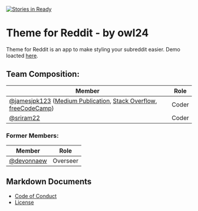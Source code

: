 [![Stories in Ready](https://badge.waffle.io/chingu-coders/owl-24.png?label=ready&title=Ready)](https://waffle.io/chingu-coders/owl-24?utm_source=badge)
# Theme for Reddit - by owl24
Theme for Reddit is an app to make styling your subreddit easier. Demo loacted [here](https://chingu-coders.github.io/owl-24/).

## Team Composition:

| Member        | Role          |
| ------------- | ------------- |
| [@jamesjpk123](https://github.com/jamesjpk123) ([Medium Publication](https://medium.com/james-kerrane), [Stack Overflow](https://stackoverflow.com/users/8183858/james-kerrane), [freeCodeCamp](https://www.freecodecamp.org/jamesjpk123)) | Coder |
| [@sriram22](https://github.com/sriram22) | Coder |

### Former Members:

| Member        | Role          |
| ------------- | ------------- |
| [@devonnaew](https://github.com/devonnaew)      | Overseer |

## Markdown Documents
* [Code of Conduct](CODE_OF_CONDUCT.md)
* [License](LICENSE.md)

